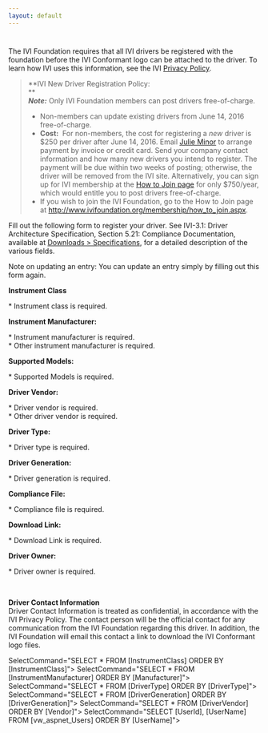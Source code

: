 ```yaml
---
layout: default
---
```

# 

The IVI Foundation requires that all IVI drivers be registered with the
foundation before the IVI Conformant logo can be attached to the driver.
To learn how IVI uses this information, see the IVI [Privacy
Policy](../privacy_policy.html).

> **IVI New Driver Registration Policy:   
> **  
> ***Note:*** Only IVI Foundation members can post drivers
> free-of-charge.  
> 
>   - Non-members can update existing drivers from June 14, 2016  
>     free-of-charge.
>   - **Cost:**  For non-members, the cost for registering a *new*
>     driver is $250 per driver after June 14, 2016. Email [Julie
>     Minor](mailto:admin@ivifoundation.org) to arrange payment by
>     invoice or credit card. Send your company contact information and
>     how many new drivers you intend to register. The payment will be
>     due within two weeks of posting; otherwise, the driver will be
>     removed from the IVI site. Alternatively, you can sign up for IVI
>     membership at the [How to Join
>     page](http://ivifoundation.org/membership/how_to_join.html) for
>     only $750/year, which would entitle you to post drivers
>     free-of-charge.
>   - If you wish to join the IVI Foundation, go to the How to Join page
>     at <http://www.ivifoundation.org/membership/how_to_join.aspx>.  
>       

Fill out the following form to register your driver. See IVI-3.1: Driver
Architecture Specification, Section 5.21: Compliance Documentation,
available at [Downloads \>
Specifications](../specifications/default.html), for a detailed
description of the various fields.

Note on updating an entry: You can update an entry simply by filling out
this form again.

**Instrument Class**

\* Instrument class is required.

**Instrument Manufacturer:**

\* Instrument manufacturer is required.  
\* Other instrument manufacturer is required. 

**Supported Models:**

\* Supported Models is required.

**Driver Vendor:**

\* Driver vendor is required.  
\* Other driver vendor is required.   

**Driver Type:**

\* Driver type is required.

**Driver Generation:**

\* Driver generation is required.

**Compliance File:**

\* Compliance file is required.

**Download Link:**

\* Download Link is required.

**Driver Owner:**

\* Driver owner is required.

  
  

 

**Driver Contact Information**  
Driver Contact Information is treated as confidential, in accordance
with the IVI Privacy Policy. The contact person will be the official
contact for any communication from the IVI Foundation regarding this
driver. In addition, the IVI Foundation will email this contact a link
to download the IVI Conformant logo files.

SelectCommand="SELECT \* FROM \[InstrumentClass\] ORDER BY
\[InstrumentClass\]"\> SelectCommand="SELECT \* FROM
\[InstrumentManufacturer\] ORDER BY \[Manufacturer\]"\>
SelectCommand="SELECT \* FROM \[DriverType\] ORDER BY \[DriverType\]"\>
SelectCommand="SELECT \* FROM \[DriverGeneration\] ORDER BY
\[DriverGeneration\]"\> SelectCommand="SELECT \* FROM \[DriverVendor\]
ORDER BY \[Vendor\]"\> SelectCommand="SELECT \[UserId\], \[UserName\]
FROM \[vw\_aspnet\_Users\] ORDER BY \[UserName\]"\>
